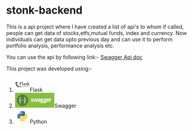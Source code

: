 # stonk-backend
This is a api project where I have created a list of api's to whom if called, people can get data of stocks,etfs,mutual funds, index and currency. Now individuals can get data upto previous day and can use it to perform portfolio analysis, performance analysis etc.
<p>You can use the api by following link:- <a href="https://stock-market-data-manage.onrender.com/apidocs/">Swagger Api doc</a></p>

This project was developed using:-
<p>
  <ol>
   <li> <code><img height="40" src="https://raw.githubusercontent.com/github/explore/80688e429a7d4ef2fca1e82350fe8e3517d3494d/topics/flask/flask.png" title="flask"></code>Flask</li>
  <li> <code><img height="40" src= "https://github.com/ShreyasLengade/Github-Images/blob/8c65a9b8c360e055eb2f970042ec6f30151ab239/swagger.png" title="swagger"></code>Swagger</li>
  <li><code><img height="40" src="https://raw.githubusercontent.com/github/explore/80688e429a7d4ef2fca1e82350fe8e3517d3494d/topics/python/python.png" title="python"></code>Python</li>
   </ol> 
</p>
